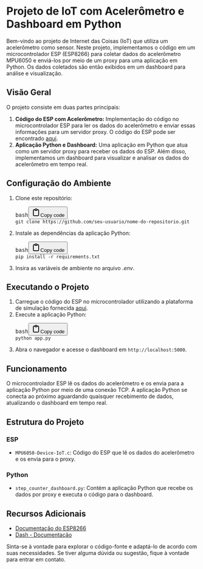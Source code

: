 # Projeto de IoT com Acelerômetro e Dashboard em Python

Bem-vindo ao projeto de Internet das Coisas (IoT) que utiliza um acelerômetro como sensor. Neste projeto, implementamos o código em um microcontrolador ESP (ESP8266) para coletar dados do acelerômetro MPU6050 e enviá-los por meio de um proxy para uma aplicação em Python. Os dados coletados são então exibidos em um dashboard para análise e visualização.

## Visão Geral

O projeto consiste em duas partes principais:

1. **Código do ESP com Acelerômetro:** Implementação do código no microcontrolador ESP para ler os dados do acelerômetro e enviar essas informações para um servidor proxy. O código do ESP pode ser encontrado [aqui](https://wokwi.com/projects/381844202174854145).
2. **Aplicação Python e Dashboard:** Uma aplicação em Python que atua como um servidor proxy para receber os dados do ESP. Além disso, implementamos um dashboard para visualizar e analisar os dados do acelerômetro em tempo real.

## Configuração do Ambiente

1. Clone este repositório:
   <pre><div class="bg-black rounded-md"><div class="flex items-center relative text-gray-200 bg-gray-800 gizmo:dark:bg-token-surface-primary px-4 py-2 text-xs font-sans justify-between rounded-t-md"><span>bash</span><button class="flex ml-auto gizmo:ml-0 gap-1 items-center"><svg width="24" height="24" viewBox="0 0 24 24" fill="none" xmlns="http://www.w3.org/2000/svg" class="icon-sm"><path fill-rule="evenodd" clip-rule="evenodd" d="M12 4C10.8954 4 10 4.89543 10 6H14C14 4.89543 13.1046 4 12 4ZM8.53513 4C9.22675 2.8044 10.5194 2 12 2C13.4806 2 14.7733 2.8044 15.4649 4H17C18.6569 4 20 5.34315 20 7V19C20 20.6569 18.6569 22 17 22H7C5.34315 22 4 20.6569 4 19V7C4 5.34315 5.34315 4 7 4H8.53513ZM8 6H7C6.44772 6 6 6.44772 6 7V19C6 19.5523 6.44772 20 7 20H17C17.5523 20 18 19.5523 18 19V7C18 6.44772 17.5523 6 17 6H16C16 7.10457 15.1046 8 14 8H10C8.89543 8 8 7.10457 8 6Z" fill="currentColor"></path></svg>Copy code</button></div><div class="p-4 overflow-y-auto"><code class="!whitespace-pre hljs language-bash">git clone https://github.com/seu-usuario/nome-do-repositorio.git
   </code></div></div></pre>
2. Instale as dependências da aplicação Python:
   <pre><div class="bg-black rounded-md"><div class="flex items-center relative text-gray-200 bg-gray-800 gizmo:dark:bg-token-surface-primary px-4 py-2 text-xs font-sans justify-between rounded-t-md"><span>bash</span><button class="flex ml-auto gizmo:ml-0 gap-1 items-center"><svg width="24" height="24" viewBox="0 0 24 24" fill="none" xmlns="http://www.w3.org/2000/svg" class="icon-sm"><path fill-rule="evenodd" clip-rule="evenodd" d="M12 4C10.8954 4 10 4.89543 10 6H14C14 4.89543 13.1046 4 12 4ZM8.53513 4C9.22675 2.8044 10.5194 2 12 2C13.4806 2 14.7733 2.8044 15.4649 4H17C18.6569 4 20 5.34315 20 7V19C20 20.6569 18.6569 22 17 22H7C5.34315 22 4 20.6569 4 19V7C4 5.34315 5.34315 4 7 4H8.53513ZM8 6H7C6.44772 6 6 6.44772 6 7V19C6 19.5523 6.44772 20 7 20H17C17.5523 20 18 19.5523 18 19V7C18 6.44772 17.5523 6 17 6H16C16 7.10457 15.1046 8 14 8H10C8.89543 8 8 7.10457 8 6Z" fill="currentColor"></path></svg>Copy code</button></div><div class="p-4 overflow-y-auto"><code class="!whitespace-pre hljs language-bash">pip install -r requirements.txt
   </code></div></div></pre>
3. Insira as variáveis de ambiente no arquivo _.env_.

## Executando o Projeto

1. Carregue o código do ESP no microcontrolador utilizando a plataforma de simulação fornecida [aqui](https://wokwi.com/projects/381844202174854145).
2. Execute a aplicação Python:
   <pre><div class="bg-black rounded-md"><div class="flex items-center relative text-gray-200 bg-gray-800 gizmo:dark:bg-token-surface-primary px-4 py-2 text-xs font-sans justify-between rounded-t-md"><span>bash</span><button class="flex ml-auto gizmo:ml-0 gap-1 items-center"><svg width="24" height="24" viewBox="0 0 24 24" fill="none" xmlns="http://www.w3.org/2000/svg" class="icon-sm"><path fill-rule="evenodd" clip-rule="evenodd" d="M12 4C10.8954 4 10 4.89543 10 6H14C14 4.89543 13.1046 4 12 4ZM8.53513 4C9.22675 2.8044 10.5194 2 12 2C13.4806 2 14.7733 2.8044 15.4649 4H17C18.6569 4 20 5.34315 20 7V19C20 20.6569 18.6569 22 17 22H7C5.34315 22 4 20.6569 4 19V7C4 5.34315 5.34315 4 7 4H8.53513ZM8 6H7C6.44772 6 6 6.44772 6 7V19C6 19.5523 6.44772 20 7 20H17C17.5523 20 18 19.5523 18 19V7C18 6.44772 17.5523 6 17 6H16C16 7.10457 15.1046 8 14 8H10C8.89543 8 8 7.10457 8 6Z" fill="currentColor"></path></svg>Copy code</button></div><div class="p-4 overflow-y-auto"><code class="!whitespace-pre hljs language-bash">python app.py
   </code></div></div></pre>
3. Abra o navegador e acesse o dashboard em `http://localhost:5000`.

## Funcionamento

O microcontrolador ESP lê os dados do acelerômetro e os envia para a aplicação Python por meio de uma conexão TCP. A aplicação Python se conecta ao próximo aguardando quaisquer recebimento de dados, atualizando o dashboard em tempo real.

## Estrutura do Projeto

### ESP
* `MPU6050-Device-IoT.c`: Código do ESP que lê os dados do acelerômetro e os envia para o proxy.

### Python
* `step_counter_dashboard.py`: Contém a aplicação Python que recebe os dados por proxy e executa o código para o dashboard.

## Recursos Adicionais

* [Documentação do ESP8266](https://docs.espressif.com/projects/esp8266-rtos-sdk/en/latest/)
* [Dash - Documentação](https://dash.plotly.com/)

Sinta-se à vontade para explorar o código-fonte e adaptá-lo de acordo com suas necessidades. Se tiver alguma dúvida ou sugestão, fique à vontade para entrar em contato.
